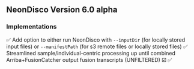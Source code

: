 ## NeonDisco Version 6.0 alpha

### Implementations


✅ Add option to either run NeonDisco with `--inputDir` (for locally stored input files) or `--manifestPath` (for s3 remote files or locally stored files)
✅ Streamlined sample/individual-centric processing up until combined Arriba+FusionCatcher output fusion transcripts (UNFILTERED)
☑️ 
✅
